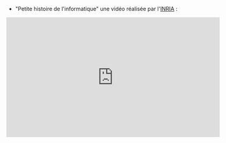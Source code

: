 - "Petite histoire de l'informatique" une vidéo réalisée par l'[INRIA](https://www.inria.fr/fr) :  
<iframe width="560" height="315" src="https://www.youtube-nocookie.com/embed/16udHcMYRFA" title="YouTube video player" frameborder="0" allow="accelerometer; autoplay; clipboard-write; encrypted-media; gyroscope; picture-in-picture" allowfullscreen></iframe>


